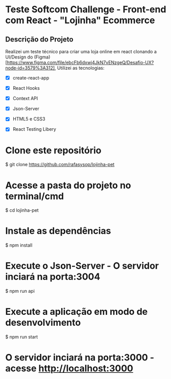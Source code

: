 # Teste Softcom Challenge - Front-end com React - "Lojinha" Ecommerce
## Descrição do Projeto

Realizei um teste técnico para criar uma loja online em react clonando a UI/Design do (Figma)[https://www.figma.com/file/ebcFb6dxwj4JkN7vENzgeQ/Desafio-UX?node-id=3579%3A312], Utilizei as tecnologias:

 - [x] create-react-app
 - [x] React Hooks
 - [x] Context API
 - [X] Json-Server
 - [x] HTML5 e CSS3
 - [x] React Testing Libery


# Clone este repositório
$ git clone <https://github.com/rafasysop/lojinha-pet>

# Acesse a pasta do projeto no terminal/cmd
$ cd lojinha-pet

# Instale as dependências
$ npm install

# Execute o Json-Server - O servidor inciará na porta:3004
$ npm run api

# Execute a aplicação em modo de desenvolvimento
$ npm run start

# O servidor inciará na porta:3000 - acesse <http://localhost:3000>
